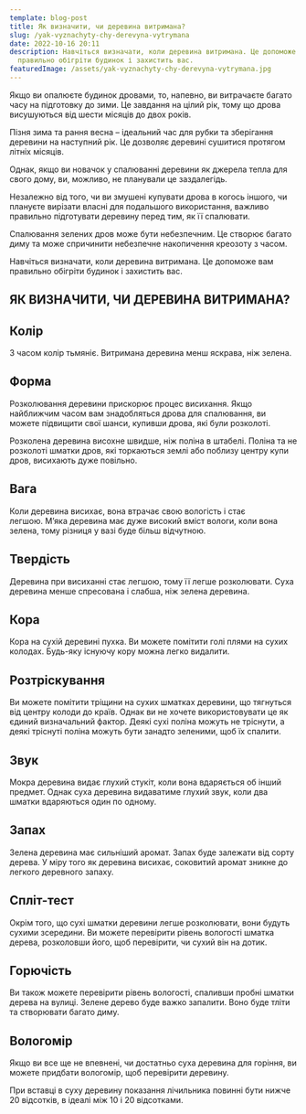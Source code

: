 ```yaml
---
template: blog-post
title: Як визначити, чи деревина витримана?
slug: /yak-vyznachyty-chy-derevyna-vytrymana
date: 2022-10-16 20:11
description: Навчіться визначати, коли деревина витримана. Це допоможе вам
  правильно обігріти будинок і захистить вас.
featuredImage: /assets/yak-vyznachyty-chy-derevyna-vytrymana.jpg
---
```

Якщо ви опалюєте будинок дровами, то, напевно, ви витрачаєте багато часу на підготовку до зими. Це завдання на цілий рік, тому що дрова висушуються від шести місяців до двох років.

Пізня зима та рання весна – ідеальний час для рубки та зберігання деревини на наступний рік. Це дозволяє деревині сушитися протягом літніх місяців.

Однак, якщо ви новачок у спалюванні деревини як джерела тепла для свого дому, ви, можливо, не планували це заздалегідь. 

Незалежно від того, чи ви змушені купувати дрова в когось іншого, чи плануєте вирізати власні для подальшого використання, важливо правильно підготувати деревину перед тим, як її спалювати.

Спалювання зелених дров може бути небезпечним. Це створює багато диму та може спричинити небезпечне накопичення креозоту з часом. 

Навчіться визначати, коли деревина витримана. Це допоможе вам правильно обігріти будинок і захистить вас.

## ЯК ВИЗНАЧИТИ, ЧИ ДЕРЕВИНА ВИТРИМАНА?

## Колір 

З часом колір тьмяніє. Витримана деревина менш яскрава, ніж зелена.

## Форма

Розколювання деревини прискорює процес висихання. Якщо найближчим часом вам знадобляться дрова для спалювання, ви можете підвищити свої шанси, купивши дрова, які були розколоті. 

Розколена деревина висохне швидше, ніж поліна в штабелі. Поліна та не розколоті шматки дров, які торкаються землі або поблизу центру купи дров, висихають дуже повільно.

## Вага 

Коли деревина висихає, вона втрачає свою вологість і стає легшою. М’яка деревина має дуже високий вміст вологи, коли вона зелена, тому різниця у вазі буде більш відчутною.

## Твердість

Деревина при висиханні стає легшою, тому її легше розколювати. Суха деревина менше спресована і слабша, ніж зелена деревина.

## Кора

Кора на сухій деревині пухка. Ви можете помітити голі плями на сухих колодах. Будь-яку існуючу кору можна легко видалити.

## Розтріскування

Ви можете помітити тріщини на сухих шматках деревини, що тягнуться від центру колоди до країв. Однак ви не хочете використовувати це як єдиний визначальний фактор. Деякі сухі поліна можуть не тріснути, а деякі тріснуті поліна можуть бути занадто зеленими, щоб їх спалити.

## Звук 

Мокра деревина видає глухий стукіт, коли вона вдаряється об інший предмет. Однак суха деревина видаватиме глухий звук, коли два шматки вдаряються один по одному.

## Запах

Зелена деревина має сильніший аромат. Запах буде залежати від сорту дерева. У міру того як деревина висихає, соковитий аромат зникне до легкого деревного запаху.

## Спліт-тест

Окрім того, що сухі шматки деревини легше розколювати, вони будуть сухими зсередини. Ви можете перевірити рівень вологості шматка дерева, розколовши його, щоб перевірити, чи сухий він на дотик.

## Горючість

Ви також можете перевірити рівень вологості, спаливши пробні шматки дерева на вулиці. Зелене дерево буде важко запалити. Воно буде тліти та створювати багато диму.

## Вологомір

Якщо ви все ще не впевнені, чи достатньо суха деревина для горіння, ви можете придбати вологомір, щоб перевірити деревину. 

При вставці в суху деревину показання лічильника повинні бути нижче 20 відсотків, в ідеалі між 10 і 20 відсотками.